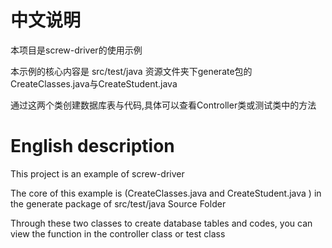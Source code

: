 # 中文说明
本项目是screw-driver的使用示例

本示例的核心内容是 src/test/java 资源文件夹下generate包的CreateClasses.java与CreateStudent.java

通过这两个类创建数据库表与代码,具体可以查看Controller类或测试类中的方法


# English description 
This project  is an example of screw-driver 

The core of this example is (CreateClasses.java and CreateStudent.java ) in the generate package of src/test/java Source Folder

Through these two classes to create database tables and codes, you can view the function in the controller class or test class